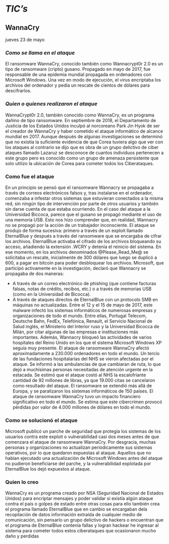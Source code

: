 # ***TIC’s***
## **WannaCry**

jueves 23 de mayo

### *Como se llama en el ataque*

El ransomware WannaCry, conocido también como Wannacrypt0r 2.0 es un tipo de ransomware (cripto) gusano. Propagado en mayo de 2017, fue responsable de una epidemia mundial propagada en ordenadores con Microsoft Windows. Una vez en modo de ejecución, el virus encriptaba los archivos del ordenador y pedía un rescate de cientos de dólares para descifrarlos.

### *Quien o quienes realizaron el ataque*

WannaCrypt0r 2.0, también conocido como WannaCry, es un programa dañino de tipo ransomware. En septiembre de 2018, el Departamento de Justicia de los Estados Unidos inculpó al norcoreano Park Jin Hyok de ser el creador de WannaCry y haber cometido el ataque informático de alcance mundial en 2017.
Aunque después de algunas investigaciones se determinó que no existía la suficiente evidencia de que Corea tuviera algo que ver con los ataques al contrario se dijo que es obra de un grupo delictivo de ciber ataques llamado Lazaruz se desconoce de cuantos individuos pertenecen a este grupo pero es conocido como un grupo de amenaza persistente que solo utilizo la ubicación de Corea para cometer todos los Ciberataques.  

### Como fue el ataque

En un principio se pensó que el ransomware Wannacry se propagaba a través de correos electrónicos falsos y, tras instalarse en el ordenador, comenzaba a infestar otros sistemas que estuvieran conectados a la misma red, sin ningún tipo de intervención por parte de otros usuarios y también sin darse cuenta de que estaba ocurriendo. En el caso del ataque a la Universidad Biccoca, parece que el gusano se propagó mediante el uso de una memoria USB. Esto nos hizo comprender que, en realidad, Wannacry no se propagó por la acción de un trabajador inconsciente.
El ataque se produjo de forma sucesiva: primero a través de un exploit llamado EternalBlue y después a través del ransomware que se encargaba de cifrar los archivos. EternalBlue activaba el cifrado de los archivos bloqueando su acceso, añadiendo la extensión .WCRY y detenía el reinicio del sistema. En ese momento, en los archivos denominados @Please_Read_Me@ se solicitaba un rescate, inicialmente de 300 dólares que luego se duplicó a 600, a pagar en bitcoin para poder desbloquear los archivos.
Microsoft, que participó activamente en la investigación, declaró que Wannacry se propagaba de dos maneras:
+ A través de un correo electrónico de phishing (que contiene facturas falsas, notas de crédito, recibos, etc.) o a través de memorias USB (como en la Universidad de Bicocca).
+ A través de ataques directos de EternalBlue con un protocolo SMB en máquinas no actualizadas.
Entre el 12 y el 15 de mayo de 2017, este malware infectó los sistemas informáticos de numerosas empresas y organizaciones de todo el mundo. Entre ellas, Portugal Telecom, Deutsche Bahn, FedEx, Telefónica, Renault, el Servicio Nacional de Salud inglés, el Ministerio del Interior ruso y la Universidad Bicocca de Milán, por citar algunas de las empresas e instituciones más importantes. Además, Wannacry bloqueó las actividades de varios hospitales del Reino Unido en los que el sistema Microsoft Windows XP seguía muy presente.
El ataque de ransomware WannaCry afectó aproximadamente a 230.000 ordenadores en todo el mundo.
Un tercio de las fundaciones hospitalarias del NHS se vieron afectadas por el ataque. Se informó a las ambulancias de que cambiaran de ruta, lo que dejó a muchísimas personas necesitadas de atención urgente en la estacada. Se estimó que el ataque costó al NHS la escalofriante cantidad de 92 millones de libras, ya que 19.000 citas se cancelaron como resultado del ataque.
El ransomware se extendió más allá de Europa, y se paralizaron los sistemas informáticos de 150 países. El ataque de ransomware WannaCry tuvo un impacto financiero significativo en todo el mundo. Se estima que este cibercrimen provocó pérdidas por valor de 4.000 millones de dólares en todo el mundo.

### Como se solucionó el ataque

Microsoft publicó un parche de seguridad que protegía los sistemas de los usuarios contra este exploit o vulnerabilidad casi dos meses antes de que comenzara el ataque de ransomware WannaCry. Por desgracia, muchas personas y organizaciones no actualizan periódicamente sus sistemas operativos, por lo que quedaron expuestas al ataque.
Aquellos que no habían ejecutado una actualización de Microsoft Windows antes del ataque no pudieron beneficiarse del parche, y la vulnerabilidad explotada por EternalBlue los dejó expuestos al ataque.

### Quien lo creo

WannaCry es un programa creado por NSA (Seguridad Nacional de Estados Unidos) para encriptar mensajes y poder validar si existía algún ataque contra el país o golpes de estado entre otras cosas para ello también crea el programa llamado EternalBlue que en cambio se encargaban dela recopilación de datos información extraída de cualquier medio de comunicación, sin pensarlo un grupo delictivo de hackers o encuentran que el programa de EternalBlue contenía fallas y logran hackear he ingresar al sistema para cometer todos estos ciberataques que ocasionaron mucho daño y perdidas 
